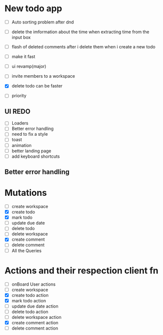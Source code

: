# New todo app
- [ ] Auto sorting problem after dnd
- [ ] delete the imformation about the time when extracting time from the input box
- [ ] flash of deleted comments after i delete them when i create a new todo
- [ ] make it fast
- [ ] ui revamp(major)
- [ ] invite members to a workspace
- [x] delete todo can be faster
- [ ] priority


## UI REDO

- [ ] Loaders
- [ ] Better error handling
- [ ] need to fix a style
- [ ] toast
- [ ] animation 
- [ ] better landing page
- [ ] add keyboard shortcuts

## Better error handling

# Mutations

- [ ] create workspace
- [x] create todo
- [x] mark todo
- [ ] update due date
- [ ] delete todo
- [ ] delete workspace
- [x] create comment
- [ ] delete comment
- [ ] All the Queries

# Actions and their respection client fn
- [ ] onBoard User actions
- [ ] create workspace
- [x] create todo action
- [x] mark todo action
- [ ] update due date action
- [ ] delete todo action
- [ ] delete workspace action
- [x] create comment action
- [ ] delete comment action
